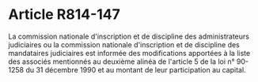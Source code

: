 # Article R814-147

La commission nationale d'inscription et de discipline des administrateurs judiciaires ou la commission nationale d'inscription et de discipline des mandataires judiciaires est informée des modifications apportées à la liste des associés mentionnés au deuxième alinéa de l'article 5 de la loi n° 90-1258 du 31 décembre 1990 et au montant de leur participation au capital.